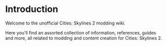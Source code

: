 # Introduction

Welcome to the unofficial Cities: Skylines 2 modding wiki.

Here you'll find an assorted collection of information, references, guides and more, all related to modding and content creation for Cities: Skylines 2.